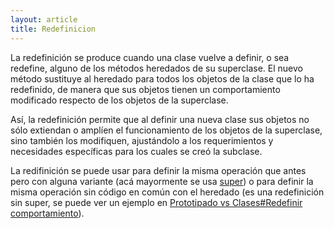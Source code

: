 ```yaml
---
layout: article
title: Redefinicion
---
```


La redefinición se produce cuando una clase vuelve a definir, o sea redefine, alguno de los métodos heredados de su superclase. El nuevo método sustituye al heredado para todos los objetos de la clase que lo ha redefinido, de manera que sus objetos tienen un comportamiento modificado respecto de los objetos de la superclase.

Así, la redefinición permite que al definir una nueva clase sus objetos no sólo extiendan o amplíen el funcionamiento de los objetos de la superclase, sino también los modifiquen, ajustándolo a los requerimientos y necesidades específicas para los cuales se creó la subclase.

La redifinición se puede usar para definir la misma operación que antes pero con alguna variante (acá mayormente se usa [super](super.html)) o para definir la misma operación sin código en común con el heredado (es una redefinición sin super, se puede ver un ejemplo en [Prototipado vs Clases\#Redefinir comportamiento](prototipado-vs-clases-redefinir-comportamiento.html)).
